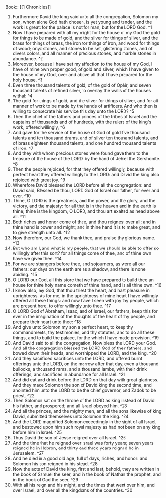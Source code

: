  Book:: [[1 Chronicles]]
 1. Furthermore David the king said unto all the congregation, Solomon my son, whom alone God hath chosen, is yet young and tender, and the work is great: for the palace is not for man, but for the LORD God. ^1
 2. Now I have prepared with all my might for the house of my God the gold for things to be made of gold, and the silver for things of silver, and the brass for things of brass, the iron for things of iron, and wood for things of wood; onyx stones, and stones to be set, glistering stones, and of divers colors, and all manner of precious stones, and marble stones in abundance. ^2
 3. Moreover, because I have set my affection to the house of my God, I have of mine own proper good, of gold and silver, which I have given to the house of my God, over and above all that I have prepared for the holy house. ^3
 4. Even three thousand talents of gold, of the gold of Ophir, and seven thousand talents of refined silver, to overlay the walls of the houses withal: ^4
 5. The gold for things of gold, and the silver for things of silver, and for all manner of work to be made by the hands of artificers. And who then is willing to consecrate his service this day unto the LORD? ^5
 6. Then the chief of the fathers and princes of the tribes of Israel and the captains of thousands and of hundreds, with the rulers of the king's work, offered willingly, ^6
 7. And gave for the service of the house of God of gold five thousand talents and ten thousand drams, and of silver ten thousand talents, and of brass eighteen thousand talents, and one hundred thousand talents of iron. ^7
 8. And they with whom precious stones were found gave them to the treasure of the house of the LORD, by the hand of Jehiel the Gershonite. ^8
 9. Then the people rejoiced, for that they offered willingly, because with perfect heart they offered willingly to the LORD: and David the king also rejoiced with great joy. ^9
 10. Wherefore David blessed the LORD before all the congregation: and David said, Blessed be thou, LORD God of Israel our father, for ever and ever. ^10
 11. Thine, O LORD is the greatness, and the power, and the glory, and the victory, and the majesty: for all that is in the heaven and in the earth is thine; thine is the kingdom, O LORD, and thou art exalted as head above all. ^11
 12. Both riches and honor come of thee, and thou reignest over all; and in thine hand is power and might; and in thine hand it is to make great, and to give strength unto all. ^12
 13. Now therefore, our God, we thank thee, and praise thy glorious name. ^13
 14. But who am I, and what is my people, that we should be able to offer so willingly after this sort? for all things come of thee, and of thine own have we given thee. ^14
 15. For we are strangers before thee, and sojourners, as were all our fathers: our days on the earth are as a shadow, and there is none abiding. ^15
 16. O LORD our God, all this store that we have prepared to build thee an house for thine holy name cometh of thine hand, and is all thine own. ^16
 17. I know also, my God, that thou triest the heart, and hast pleasure in uprightness. As for me, in the uprightness of mine heart I have willingly offered all these things: and now have I seen with joy thy people, which are present here, to offer willingly unto thee. ^17
 18. O LORD God of Abraham, Isaac, and of Israel, our fathers, keep this for ever in the imagination of the thoughts of the heart of thy people, and prepare their heart unto thee: ^18
 19. And give unto Solomon my son a perfect heart, to keep thy commandments, thy testimonies, and thy statutes, and to do all these things, and to build the palace, for the which I have made provision. ^19
 20. And David said to all the congregation, Now bless the LORD your God. And all the congregation blessed the LORD God of their fathers, and bowed down their heads, and worshipped the LORD, and the king. ^20
 21. And they sacrificed sacrifices unto the LORD, and offered burnt offerings unto the LORD, on the morrow after that day, even a thousand bullocks, a thousand rams, and a thousand lambs, with their drink offerings, and sacrifices in abundance for all Israel: ^21
 22. And did eat and drink before the LORD on that day with great gladness. And they made Solomon the son of David king the second time, and anointed him unto the LORD to be the chief governor, and Zadok to be priest. ^22
 23. Then Solomon sat on the throne of the LORD as king instead of David his father, and prospered; and all Israel obeyed him. ^23
 24. And all the princes, and the mighty men, and all the sons likewise of king David, submitted themselves unto Solomon the king. ^24
 25. And the LORD magnified Solomon exceedingly in the sight of all Israel, and bestowed upon him such royal majesty as had not been on any king before him in Israel. ^25
 26. Thus David the son of Jesse reigned over all Israel. ^26
 27. And the time that he reigned over Israel was forty years; seven years reigned he in Hebron, and thirty and three years reigned he in Jerusalem. ^27
 28. And he died in a good old age, full of days, riches, and honor: and Solomon his son reigned in his stead. ^28
 29. Now the acts of David the king, first and last, behold, they are written in the book of Samuel the seer, and in the book of Nathan the prophet, and in the book of Gad the seer, ^29
 30. With all his reign and his might, and the times that went over him, and over Israel, and over all the kingdoms of the countries. ^30
